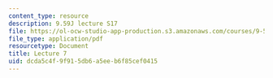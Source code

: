 ```yaml
---
content_type: resource
description: 9.59J lecture S17
file: https://ol-ocw-studio-app-production.s3.amazonaws.com/courses/9-59j-lab-in-psycholinguistics-spring-2017/dcda5c4f9f915db6a5eeb6f85cef0415_MIT9_59jS17_lec7.pdf
file_type: application/pdf
resourcetype: Document
title: Lecture 7
uid: dcda5c4f-9f91-5db6-a5ee-b6f85cef0415
---
```

